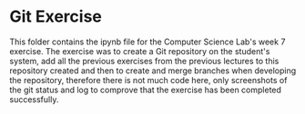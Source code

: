 # Git Exercise
This folder contains the ipynb file for the Computer Science Lab's week 7 exercise.
The exercise was to create a Git repository on the student's system, add all the previous exercises from the previous lectures to this repository created and then to create and merge branches when developing the repository, therefore there is not much code here, only screenshots of the git status and log to comprove that the exercise has been completed successfully.

